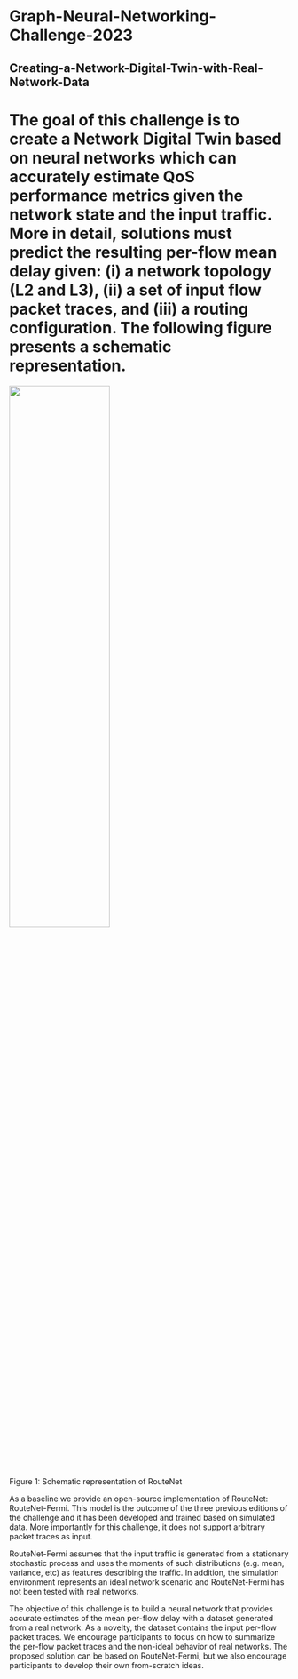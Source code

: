 # Graph-Neural-Networking-Challenge-2023
## Creating-a-Network-Digital-Twin-with-Real-Network-Data

# The goal of this challenge is to create a Network Digital Twin based on neural networks which can accurately estimate QoS performance metrics given the network state and the input traffic. More in detail, solutions must predict the resulting per-flow mean delay given: (i) a network topology (L2 and L3), (ii) a set of input flow packet traces, and (iii) a routing configuration. The following figure presents a schematic representation.

<img src="https://github.com/prathameshk30/Graph-Neural-Networking-Challenge-2023/assets/89546195/2199e6df-1574-4f50-85ce-7843ca1d470e" width=60% height=50%>


Figure 1: Schematic representation of RouteNet

As a baseline we provide an open-source implementation of RouteNet: RouteNet-Fermi. This model is the outcome of the three previous editions of the challenge and it has been developed and trained based on simulated data. More importantly for this challenge, it does not support arbitrary packet traces as input.

RouteNet-Fermi assumes that the input traffic is generated from a stationary stochastic process and uses the moments of such distributions (e.g. mean, variance, etc) as features describing the traffic. In addition, the simulation environment represents an ideal network scenario and RouteNet-Fermi has not been tested with real networks.

The objective of this challenge is to build a neural network that provides accurate estimates of the mean per-flow delay with a dataset generated from a real network. As a novelty, the dataset contains the input per-flow packet traces. We encourage participants to focus on how to summarize the per-flow packet traces and the non-ideal behavior of real networks. The proposed solution can be based on RouteNet-Fermi, but we also encourage participants to develop their own from-scratch ideas.
